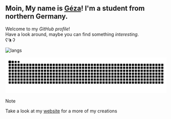 ## Moin, My name is [Géza](https://dynamicgoose.github.io/)! I'm a student from northern Germany.

Welcome to my *GitHub profile*!  
Have a look around, maybe you can find something *interesting*.  
ʕ·͡ᴥ·ʔ﻿

![langs](https://github-readme-stats.vercel.app/api/top-langs/?username=dynamicgoose&layout=compact&theme=github_dark)

![activity](https://raw.githubusercontent.com/DynamicGoose/dynamicgoose/output/github-contribution-grid-snake-dark.svg)

> [!NOTE]
> Take a look at my [website](https://dynamicgoose.github.io/) for a more of my creations
